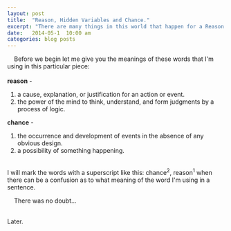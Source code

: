 ```yaml
---
layout: post
title:  "Reason, Hidden Variables and Chance."
excerpt: "There are many things in this world that happen for a Reason even if we don't know why but there are things that happen by Chance which means that they can not be (reasonably) explained."
date:   2014-05-1  10:00 am
categories: blog posts
---
```


&nbsp;&nbsp;&nbsp;&nbsp;Before we begin let me give you the meanings of these words that I'm using in this particular piece:<br><br>
__reason__ - 
1. a cause, explanation, or justification for an action or event.
2. the power of the mind to think, understand, and form judgments by a process of logic.<br>

__chance__ - 
1. the occurrence and development of events in the absence of any obvious design.
2. a possibility of something happening.<br><br>

I will mark the words with a superscript like this: chance<sup>2</sup>, reason<sup>1</sup> when there can be a confusion as to what meaning of the word I'm using in a sentence.<br>

&nbsp;&nbsp;&nbsp;&nbsp;There was no doubt...<br><br>

Later. 
